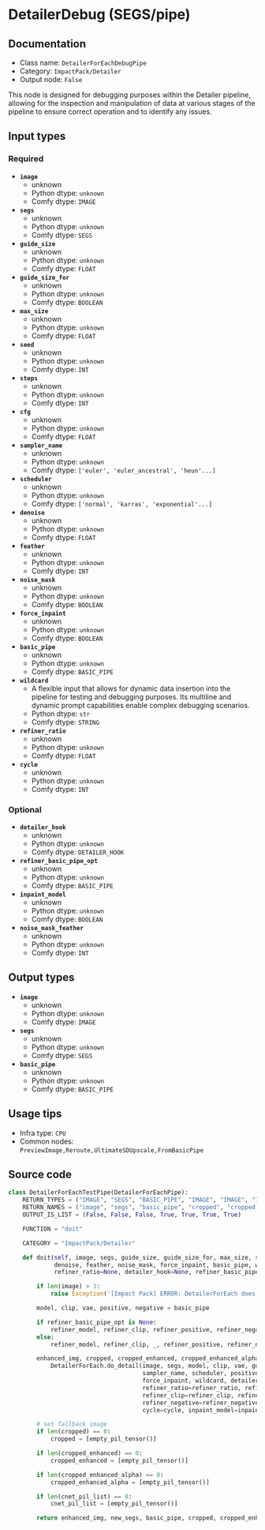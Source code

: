 # DetailerDebug (SEGS/pipe)
## Documentation
- Class name: `DetailerForEachDebugPipe`
- Category: `ImpactPack/Detailer`
- Output node: `False`

This node is designed for debugging purposes within the Detailer pipeline, allowing for the inspection and manipulation of data at various stages of the pipeline to ensure correct operation and to identify any issues.
## Input types
### Required
- **`image`**
    - unknown
    - Python dtype: `unknown`
    - Comfy dtype: `IMAGE`
- **`segs`**
    - unknown
    - Python dtype: `unknown`
    - Comfy dtype: `SEGS`
- **`guide_size`**
    - unknown
    - Python dtype: `unknown`
    - Comfy dtype: `FLOAT`
- **`guide_size_for`**
    - unknown
    - Python dtype: `unknown`
    - Comfy dtype: `BOOLEAN`
- **`max_size`**
    - unknown
    - Python dtype: `unknown`
    - Comfy dtype: `FLOAT`
- **`seed`**
    - unknown
    - Python dtype: `unknown`
    - Comfy dtype: `INT`
- **`steps`**
    - unknown
    - Python dtype: `unknown`
    - Comfy dtype: `INT`
- **`cfg`**
    - unknown
    - Python dtype: `unknown`
    - Comfy dtype: `FLOAT`
- **`sampler_name`**
    - unknown
    - Python dtype: `unknown`
    - Comfy dtype: `['euler', 'euler_ancestral', 'heun'...]`
- **`scheduler`**
    - unknown
    - Python dtype: `unknown`
    - Comfy dtype: `['normal', 'karras', 'exponential'...]`
- **`denoise`**
    - unknown
    - Python dtype: `unknown`
    - Comfy dtype: `FLOAT`
- **`feather`**
    - unknown
    - Python dtype: `unknown`
    - Comfy dtype: `INT`
- **`noise_mask`**
    - unknown
    - Python dtype: `unknown`
    - Comfy dtype: `BOOLEAN`
- **`force_inpaint`**
    - unknown
    - Python dtype: `unknown`
    - Comfy dtype: `BOOLEAN`
- **`basic_pipe`**
    - unknown
    - Python dtype: `unknown`
    - Comfy dtype: `BASIC_PIPE`
- **`wildcard`**
    - A flexible input that allows for dynamic data insertion into the pipeline for testing and debugging purposes. Its multiline and dynamic prompt capabilities enable complex debugging scenarios.
    - Python dtype: `str`
    - Comfy dtype: `STRING`
- **`refiner_ratio`**
    - unknown
    - Python dtype: `unknown`
    - Comfy dtype: `FLOAT`
- **`cycle`**
    - unknown
    - Python dtype: `unknown`
    - Comfy dtype: `INT`
### Optional
- **`detailer_hook`**
    - unknown
    - Python dtype: `unknown`
    - Comfy dtype: `DETAILER_HOOK`
- **`refiner_basic_pipe_opt`**
    - unknown
    - Python dtype: `unknown`
    - Comfy dtype: `BASIC_PIPE`
- **`inpaint_model`**
    - unknown
    - Python dtype: `unknown`
    - Comfy dtype: `BOOLEAN`
- **`noise_mask_feather`**
    - unknown
    - Python dtype: `unknown`
    - Comfy dtype: `INT`
## Output types
- **`image`**
    - unknown
    - Python dtype: `unknown`
    - Comfy dtype: `IMAGE`
- **`segs`**
    - unknown
    - Python dtype: `unknown`
    - Comfy dtype: `SEGS`
- **`basic_pipe`**
    - unknown
    - Python dtype: `unknown`
    - Comfy dtype: `BASIC_PIPE`
## Usage tips
- Infra type: `CPU`
- Common nodes: `PreviewImage,Reroute,UltimateSDUpscale,FromBasicPipe`


## Source code
```python
class DetailerForEachTestPipe(DetailerForEachPipe):
    RETURN_TYPES = ("IMAGE", "SEGS", "BASIC_PIPE", "IMAGE", "IMAGE", "IMAGE", "IMAGE", )
    RETURN_NAMES = ("image", "segs", "basic_pipe", "cropped", "cropped_refined", "cropped_refined_alpha", 'cnet_images')
    OUTPUT_IS_LIST = (False, False, False, True, True, True, True)

    FUNCTION = "doit"

    CATEGORY = "ImpactPack/Detailer"

    def doit(self, image, segs, guide_size, guide_size_for, max_size, seed, steps, cfg, sampler_name, scheduler,
             denoise, feather, noise_mask, force_inpaint, basic_pipe, wildcard, cycle=1,
             refiner_ratio=None, detailer_hook=None, refiner_basic_pipe_opt=None, inpaint_model=False, noise_mask_feather=0):

        if len(image) > 1:
            raise Exception('[Impact Pack] ERROR: DetailerForEach does not allow image batches.\nPlease refer to https://github.com/ltdrdata/ComfyUI-extension-tutorials/blob/Main/ComfyUI-Impact-Pack/tutorial/batching-detailer.md for more information.')

        model, clip, vae, positive, negative = basic_pipe

        if refiner_basic_pipe_opt is None:
            refiner_model, refiner_clip, refiner_positive, refiner_negative = None, None, None, None
        else:
            refiner_model, refiner_clip, _, refiner_positive, refiner_negative = refiner_basic_pipe_opt

        enhanced_img, cropped, cropped_enhanced, cropped_enhanced_alpha, cnet_pil_list, new_segs = \
            DetailerForEach.do_detail(image, segs, model, clip, vae, guide_size, guide_size_for, max_size, seed, steps, cfg,
                                      sampler_name, scheduler, positive, negative, denoise, feather, noise_mask,
                                      force_inpaint, wildcard, detailer_hook,
                                      refiner_ratio=refiner_ratio, refiner_model=refiner_model,
                                      refiner_clip=refiner_clip, refiner_positive=refiner_positive,
                                      refiner_negative=refiner_negative,
                                      cycle=cycle, inpaint_model=inpaint_model, noise_mask_feather=noise_mask_feather)

        # set fallback image
        if len(cropped) == 0:
            cropped = [empty_pil_tensor()]

        if len(cropped_enhanced) == 0:
            cropped_enhanced = [empty_pil_tensor()]

        if len(cropped_enhanced_alpha) == 0:
            cropped_enhanced_alpha = [empty_pil_tensor()]

        if len(cnet_pil_list) == 0:
            cnet_pil_list = [empty_pil_tensor()]

        return enhanced_img, new_segs, basic_pipe, cropped, cropped_enhanced, cropped_enhanced_alpha, cnet_pil_list

```
